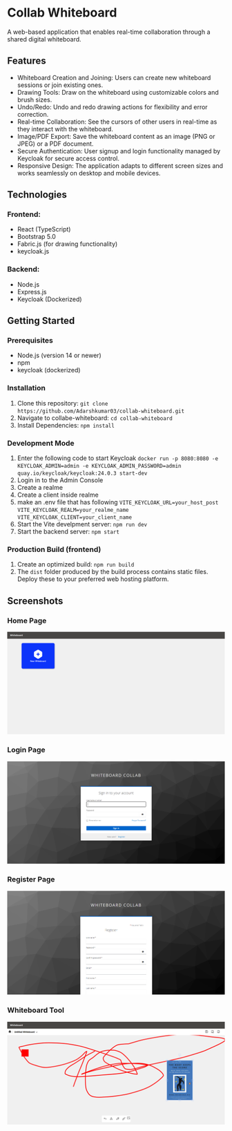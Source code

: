 # Collab Whiteboard

A web-based application that enables real-time collaboration through a shared digital whiteboard.

## Features

- Whiteboard Creation and Joining: Users can create new whiteboard sessions or join existing ones.
- Drawing Tools: Draw on the whiteboard using customizable colors and brush sizes.
- Undo/Redo: Undo and redo drawing actions for flexibility and error correction.
- Real-time Collaboration: See the cursors of other users in real-time as they interact with the whiteboard.
- Image/PDF Export: Save the whiteboard content as an image (PNG or JPEG) or a PDF document.
- Secure Authentication: User signup and login functionality managed by Keycloak for secure access control.
- Responsive Design: The application adapts to different screen sizes and works seamlessly on desktop and mobile devices.

## Technologies

### Frontend:

- React (TypeScript)
- Bootstrap 5.0
- Fabric.js (for drawing functionality)
- keycloak.js

### Backend:

- Node.js
- Express.js
- Keycloak (Dockerized)

## Getting Started

### Prerequisites

- Node.js (version 14 or newer)
- npm
- keycloak (dockerized)

### Installation

1.  Clone this repository: `git clone https://github.com/Adarshkumar03/collab-whiteboard.git`
2.  Navigate to collabe-whiteboard: `cd collab-whiteboard`
3.  Install Dependencies: `npm install`

### Development Mode

1. Enter the following code to start Keycloak
   `docker run -p 8080:8080 -e KEYCLOAK_ADMIN=admin -e KEYCLOAK_ADMIN_PASSWORD=admin quay.io/keycloak/keycloak:24.0.3 start-dev`
2. Login in to the Admin Console
3. Create a realme
4. Create a client inside realme
5. make an .env file that has following
   `VITE_KEYCLOAK_URL=your_host_post`
   `VITE_KEYCLOAK_REALM=your_realme_name`
   `VITE_KEYCLOAK_CLIENT=your_client_name`
6. Start the Vite develpment server: `npm run dev`
7. Start the backend server: `npm start`

### Production Build (frontend)

1. Create an optimized build: `npm run build`
2. The `dist` folder produced by the build process contains static files. Deploy these to your preferred web hosting platform.

## Screenshots

### Home Page

![Home](images/home.png)

### Login Page

![Login](images/login.png)

### Register Page

![Register](images/register.png)

### Whiteboard Tool

![Whiteboard](images/whiteboardTool.png)
